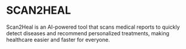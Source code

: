 # SCAN2HEAL
Scan2Heal is an AI-powered tool that scans medical reports to quickly detect diseases and recommend personalized treatments, making healthcare easier and faster for everyone.
